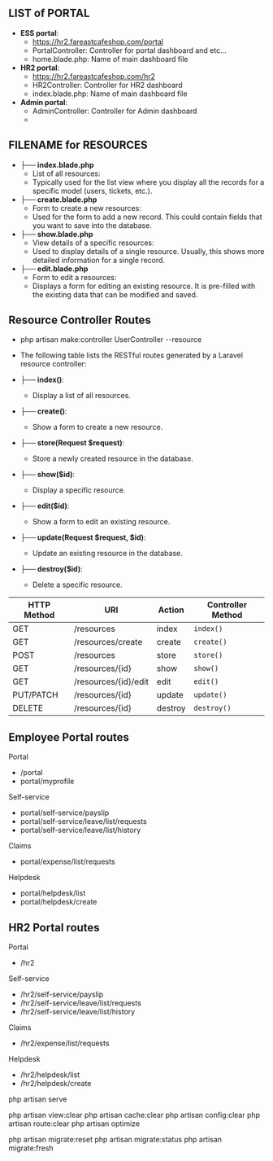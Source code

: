 ## LIST of PORTAL
- **ESS portal**:
  - https://hr2.fareastcafeshop.com/portal
  - PortalController: Controller for portal dashboard and etc...
  - home.blade.php: Name of main dashboard file
- **HR2 portal**:
  - https://hr2.fareastcafeshop.com/hr2
  - HR2Controller: Controller for HR2 dashboard
  - index.blade.php: Name of main dashboard file
- **Admin portal**:
  - AdminController: Controller for Admin dashboard
  -

## FILENAME for RESOURCES
- **├── index.blade.php**
  -  List of all resources: 
    - Typically used for the list view where you display all the records for a specific model (users, tickets, etc.).
- **├── create.blade.php**
  -  Form to create a new resources: 
    - Used for the form to add a new record. This could contain fields that you want to save into the database.
- **├── show.blade.php**
  -  View details of a specific resources: 
    - Used to display details of a single resource. Usually, this shows more detailed information for a single record.
- **├── edit.blade.php**
  -  Form to edit a resources: 
    - Displays a form for editing an existing resource. It is pre-filled with the existing data that can be modified and saved.

## Resource Controller Routes
- php artisan make:controller UserController --resource
- The following table lists the RESTful routes generated by a Laravel resource controller:

- **├── index()**:
  - Display a list of all resources.
- **├── create()**:
  - Show a form to create a new resource.
- **├── store(Request $request)**:
  - Store a newly created resource in the database.
- **├── show($id)**:
  - Display a specific resource.
- **├── edit($id)**:
  - Show a form to edit an existing resource.
- **├── update(Request $request, $id)**:
  - Update an existing resource in the database.
- **├── destroy($id)**:
  - Delete a specific resource.

| HTTP Method | URI                 | Action  | Controller Method  |
|-------------|---------------------|---------|--------------------|
| GET         | /resources          | index   | `index()`          |
| GET         | /resources/create   | create  | `create()`         |
| POST        | /resources          | store   | `store()`          |
| GET         | /resources/{id}     | show    | `show()`           |
| GET         | /resources/{id}/edit| edit    | `edit()`           |
| PUT/PATCH   | /resources/{id}     | update  | `update()`         |
| DELETE      | /resources/{id}     | destroy | `destroy()`        |

## Employee Portal routes
Portal
- /portal
- portal/myprofile

Self-service

- portal/self-service/payslip
- portal/self-service/leave/list/requests
- portal/self-service/leave/list/history


Claims

- portal/expense/list/requests

Helpdesk

- portal/helpdesk/list
- portal/helpdesk/create


## HR2 Portal routes
Portal
- /hr2

Self-service

- /hr2/self-service/payslip
- /hr2/self-service/leave/list/requests
- /hr2/self-service/leave/list/history


Claims

- /hr2/expense/list/requests

Helpdesk

- /hr2/helpdesk/list
- /hr2/helpdesk/create


php artisan serve


php artisan view:clear
php artisan cache:clear
php artisan config:clear
php artisan route:clear
php artisan optimize

php artisan migrate:reset
php artisan migrate:status
php artisan migrate:fresh
